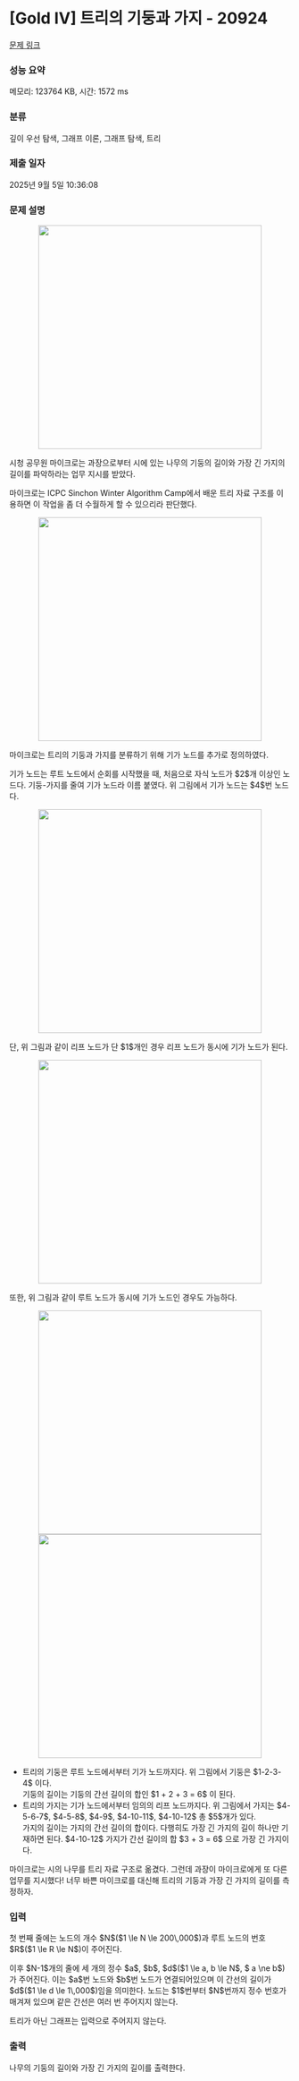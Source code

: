 # [Gold IV] 트리의 기둥과 가지 - 20924 

[문제 링크](https://www.acmicpc.net/problem/20924) 

### 성능 요약

메모리: 123764 KB, 시간: 1572 ms

### 분류

깊이 우선 탐색, 그래프 이론, 그래프 탐색, 트리

### 제출 일자

2025년 9월 5일 10:36:08

### 문제 설명

<p style="text-align: center;"><img alt="" height="400px" src=""></p>

<p>시청 공무원 마이크로는 과장으로부터 시에 있는 나무의 기둥의 길이와 가장 긴 가지의 길이를 파악하라는 업무 지시를 받았다.</p>

<p>마이크로는 ICPC Sinchon Winter Algorithm Camp에서 배운 트리 자료 구조를 이용하면 이 작업을 좀 더 수월하게 할 수 있으리라 판단했다. </p>

<p style="text-align: center;"><img alt="" height="400px" src=""></p>

<p>마이크로는 트리의 기둥과 가지를 분류하기 위해 기가 노드를 추가로 정의하였다.</p>

<p>기가 노드는 루트 노드에서 순회를 시작했을 때, 처음으로 자식 노드가 $2$개 이상인 노드다. 기둥-가지를 줄여 기가 노드라 이름 붙였다. 위 그림에서 기가 노드는 $4$번 노드다.</p>

<p style="text-align: center;"><img alt="" height="400px" src=""></p>

<p>단, 위 그림과 같이 리프 노드가 단 $1$개인 경우 리프 노드가 동시에 기가 노드가 된다.</p>

<p style="text-align: center;"><img alt="" height="400px" src=""></p>

<p>또한, 위 그림과 같이 루트 노드가 동시에 기가 노드인 경우도 가능하다.</p>

<p style="text-align: center;"><img alt="" height="400px" src=""><img alt="" height="400px" src=""></p>

<ul>
	<li>트리의 기둥은 루트 노드에서부터 기가 노드까지다. 위 그림에서 기둥은 $1-2-3-4$ 이다.<br>
	기둥의 길이는 기둥의 간선 길이의 합인 $1 + 2 + 3 = 6$ 이 된다.</li>
	<li>트리의 가지는 기가 노드에서부터 임의의 리프 노드까지다. 위 그림에서 가지는 $4-5-6-7$, $4-5-8$, $4-9$, $4-10-11$, $4-10-12$ 총 $5$개가 있다.<br>
	가지의 길이는 가지의 간선 길이의 합이다. 다행히도 가장 긴 가지의 길이 하나만 기재하면 된다. $4-10-12$ 가지가 간선 길이의 합 $3 + 3 = 6$ 으로 가장 긴 가지이다.</li>
</ul>

<p>마이크로는 시의 나무를 트리 자료 구조로 옮겼다. 그런데 과장이 마이크로에게 또 다른 업무를 지시했다! 너무 바쁜 마이크로를 대신해 트리의 기둥과 가장 긴 가지의 길이를 측정하자.</p>

### 입력 

 <p>첫 번째 줄에는 노드의 개수 $N$($1 \le N \le 200\,000$)과 루트 노드의 번호 $R$($1 \le R \le N$)이 주어진다.</p>

<p>이후 $N-1$개의 줄에 세 개의 정수 $a$, $b$, $d$($1 \le a, b \le N$, $ a \ne b$)가 주어진다. 이는 $a$번 노드와 $b$번 노드가 연결되어있으며 이 간선의 길이가 $d$($1 \le d \le 1\,000$)임을 의미한다. 노드는 $1$번부터 $N$번까지 정수 번호가 매겨져 있으며 같은 간선은 여러 번 주어지지 않는다. </p>

<p>트리가 아닌 그래프는 입력으로 주어지지 않는다.</p>

### 출력 

 <p>나무의 기둥의 길이와 가장 긴 가지의 길이를 출력한다.</p>

